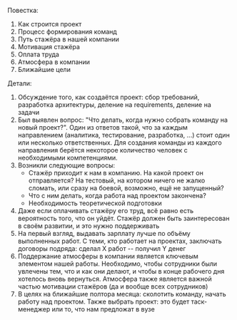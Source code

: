 Повестка:
1. Как строится проект
2. Процесс формирования команд
3. Путь стажёра в нашей компании
4. Мотивация стажёра
5. Оплата труда
6. Атмосфера в компании
7. Ближайшие цели

Детали:
1. Обсуждение того, как создаётся проект: сбор требований, разработка архитектуры, деление на requirements, деление на задачи
2. Был выявлен вопрос: "Что делать, когда нужно собрать команду на новый проект?". Один из ответов такой, что за каждым направлением (аналитика, тестирование, разработка, ...) стоит один или несколько ответственных. Для создания команды из каждого направления берётся некоторое количество человек с необходимыми компетенциями.
3. Возникли следующие вопросы:
    - Стажёр приходит к нам в компанию. На какой проект он отправляется? На тестовый, на котором ничего не жалко сломать, или сразу на боевой, возможно, ещё не запущенный?
    - Что с ним делать, когда работа над проектом закончена?
    - Необходимость теоретической подготовки
4. Даже если оплачивать стажёру его труд, всё равно есть вероятность того, что он уйдёт. Стажёр должен быть заинтересован в своём развитии, и это нужно поддерживать
5. На первый взгляд, выдавать зарплату лучше по объёму выполненных работ. С теми, кто работает на проектах, заключать договоры подряда: сделал X работ -- получил Y денег
6. Поддержание атмосферы в компании является ключевым элементом нашей работы. Необходимо, чтобы сотрудники были увлечены тем, что и как они делают, и чтобы в конце рабочего дня хотелось вновь вернуться. Атмосфера также является важной частью мотивации стажёров (да и вообще всех сотрудников)
7. В целях на ближайшие полтора месяца: сколотить команду, начать работу над проектом. Также выбрать проект: это будет таск-менеджер или то, что нам предложат в вузе
